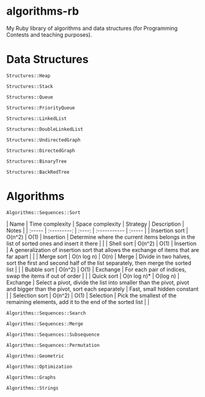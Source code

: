 algorithms-rb
======

My Ruby library of algorithms and data structures (for Programming Contests and teaching purposes).

Data Structures
===============
``Structures::Heap``

``Structures::Stack``

``Structures::Queue``

``Structures::PriorityQueue``

``Structures::LinkedList``

``Structures::DoubleLinkedList``

``Structures::UndirectedGraph``

``Structures::DirectedGraph``

``Structures::BinaryTree``

``Structures::BackRedTree``

Algorithms
==========

``Algorithms::Sequences::Sort``

| Name  | Time complexity | Space complexity | Strategy | Description | Notes |
| :----- | :---------: | :----: | :----------- | :----- |
| Insertion sort | O(n^2) | O(1) | Insertion | Determine where the current items belongs in the list of sorted ones and insert it there |  |
| Shell sort | O(n^2) | O(1) | Insertion | A generalization of insertion sort that allows the exchange of items that are far apart |  |
| Merge sort | O(n log n) | O(n) | Merge | Divide in two halves, sort the first and second half of the list separately, then merge the sorted list |  |
| Bubble sort | О(n^2) | О(1) | Exchange | For each pair of indices, swap the items if out of order |  |
| Quick sort | O(n log n)* | O(log n) | Exchange | Select a pivot, divide the list into smaller than the pivot, pivot and bigger than the pivot, sort each separately  | Fast, small hidden constant |
| Selection sort | O(n^2) | O(1) | Selection | Pick the smallest of the remaining elements, add it to the end of the sorted list |  |
<!--
	| Comb sort | O() | O() | Exchange | - |  |
	| Cocktail sort | O() | O() | Exchange | - |  |
	| Heap sort | O() | O() | Selection | Convert the list into a heap, keep removing the largest element from the heap and adding it to the end of the list |  |
	| Radix sort | O() | O() | Non-comparison | Sorts strings letter by letter |  |
	| Bucket sort | O() | O() | Non-comparison | - |  |
-->

``Algorithms::Sequences::Search``

``Algorithms::Sequences::Merge``

``Algorithms::Sequences::Subsequence``

``Algorithms::Sequences::Permutation``

<!---
``Algorithms::Numerical``

	- Matrix multiplication
	- Eigenvalue finding
	- Exponentiation
	- N-th Root
	- Linear equation system solving
	- Differential equation solving
	- Root finding

``Algorithms::Algebraic``

	- Greatest Common Divisor (GCD)
	- Multiplication
	- Integer factorization
	- Primalirty testing
	- Discrete logarithm

``Algorithms::Combinatorial``
-->

``Algorithms::Geometric``

``Algorithms::Optimization``

``Algorithms::Graphs``

``Algorithms::Strings``

<!---
``Algorithms::Puzzles``

``Algorithms::Cryptography``
-->
